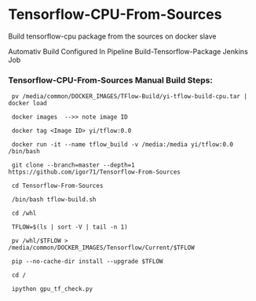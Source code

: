 # Tensorflow-CPU-From-Sources
Build tensorflow-cpu package from the sources on docker slave

Automativ Build Configured In Pipeline Build-Tensorflow-Package Jenkins Job

### Tensorflow-CPU-From-Sources Manual Build Steps:
```
 pv /media/common/DOCKER_IMAGES/TFlow-Build/yi-tflow-build-cpu.tar | docker load
 
 docker images  -->> note image ID
 
 docker tag <Image ID> yi/tflow:0.0
  
 docker run -it --name tflow_build -v /media:/media yi/tflow:0.0 /bin/bash 
 
 git clone --branch=master --depth=1 https://github.com/igor71/Tensorflow-From-Sources
 
 cd Tensorflow-From-Sources
 
 /bin/bash tflow-build.sh
 
 cd /whl
 
 TFLOW=$(ls | sort -V | tail -n 1)
 
 pv /whl/$TFLOW > /media/common/DOCKER_IMAGES/Tensorflow/Current/$TFLOW
 
 pip --no-cache-dir install --upgrade $TFLOW
 
 cd /
 
 ipython gpu_tf_check.py
 ```
